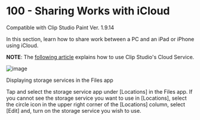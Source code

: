 # 100 - Sharing Works with iCloud

Compatible with Clip Studio Paint Ver. 1.9.14

In this section, learn how to share work between a PC and an iPad or iPhone using iCloud.

**NOTE**: The [following article](https://tips.clip-studio.com/en-us/articles/558) explains how to use Clip Studio's Cloud Service.

![image](https://github.com/vanHeemstraSystems/clip-studio-paint/assets/1499433/c3110f1a-8744-4d87-a972-5caa2072d272)

Displaying storage services in the Files app

Tap and select the storage service app under [Locations] in the Files app. If you cannot see the storage service you want to use in [Locations], select the circle icon in the upper right corner of the [Locations] column, select [Edit] and, turn on the storage service you wish to use.
